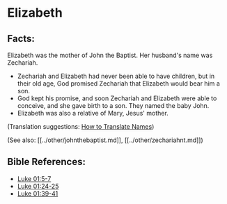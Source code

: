 # Elizabeth #

## Facts: ##

Elizabeth was the mother of John the Baptist. Her husband's name was Zechariah.

 * Zechariah and Elizabeth had never been able to have children, but in their old age, God promised Zechariah that Elizabeth would bear him a son.
* God kept his promise, and soon Zechariah and Elizabeth were able to conceive, and she gave birth to a son. They named the baby John.
* Elizabeth was also a relative of Mary, Jesus' mother.

(Translation suggestions: [How to Translate Names](en/ta-vol1/translate/man/translate-names))

(See also: [[../other/johnthebaptist.md]], [[../other/zechariahnt.md]])

## Bible References: ##

* [Luke 01:5-7](en/tn/luk/help/01/05)
* [Luke 01:24-25](en/tn/luk/help/01/24)
* [Luke 01:39-41](en/tn/luk/help/01/39)